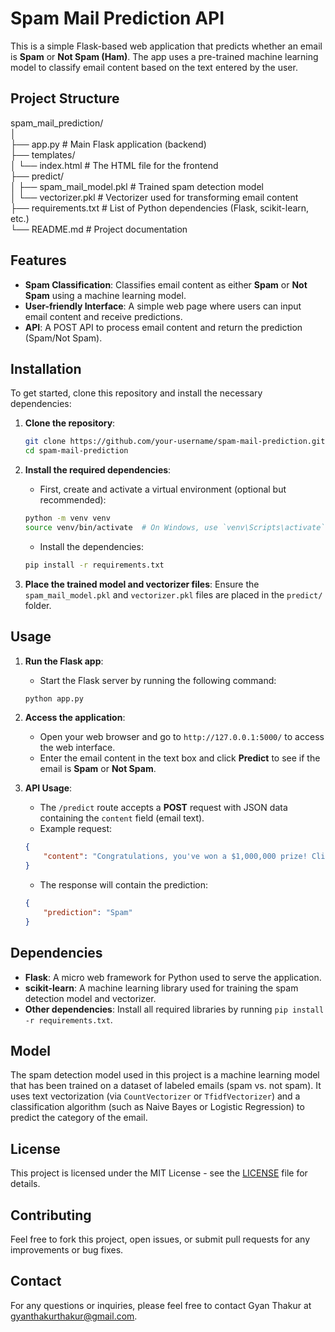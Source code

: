 # Spam Mail Prediction API

This is a simple Flask-based web application that predicts whether an email is **Spam** or **Not Spam (Ham)**. The app uses a pre-trained machine learning model to classify email content based on the text entered by the user.

## Project Structure

spam_mail_prediction/                                                      
│                                                                                  
├── app.py # Main Flask application (backend)                                                         
├── templates/                                                                       
│ └── index.html # The HTML file for the frontend                                          
├── predict/                                                                                       
│ ├── spam_mail_model.pkl # Trained spam detection model                                                
│ └── vectorizer.pkl # Vectorizer used for transforming email content                                                       
├── requirements.txt # List of Python dependencies (Flask, scikit-learn, etc.)                                                             
└── README.md # Project documentation                                                                                     

## Features

- **Spam Classification**: Classifies email content as either **Spam** or **Not Spam** using a machine learning model.
- **User-friendly Interface**: A simple web page where users can input email content and receive predictions.
- **API**: A POST API to process email content and return the prediction (Spam/Not Spam).

## Installation

To get started, clone this repository and install the necessary dependencies:

1. **Clone the repository**:
    ```bash
    git clone https://github.com/your-username/spam-mail-prediction.git
    cd spam-mail-prediction
    ```

2. **Install the required dependencies**:
    - First, create and activate a virtual environment (optional but recommended):
    ```bash
    python -m venv venv
    source venv/bin/activate  # On Windows, use `venv\Scripts\activate`
    ```
    - Install the dependencies:
    ```bash
    pip install -r requirements.txt
    ```

3. **Place the trained model and vectorizer files**:
    Ensure the `spam_mail_model.pkl` and `vectorizer.pkl` files are placed in the `predict/` folder.

## Usage

1. **Run the Flask app**:
    - Start the Flask server by running the following command:
    ```bash
    python app.py
    ```

2. **Access the application**:
    - Open your web browser and go to `http://127.0.0.1:5000/` to access the web interface.
    - Enter the email content in the text box and click **Predict** to see if the email is **Spam** or **Not Spam**.

3. **API Usage**:
    - The `/predict` route accepts a **POST** request with JSON data containing the `content` field (email text).
    - Example request:
    ```json
    {
        "content": "Congratulations, you've won a $1,000,000 prize! Click here to claim it."
    }
    ```
    - The response will contain the prediction:
    ```json
    {
        "prediction": "Spam"
    }
    ```

## Dependencies

- **Flask**: A micro web framework for Python used to serve the application.
- **scikit-learn**: A machine learning library used for training the spam detection model and vectorizer.
- **Other dependencies**: Install all required libraries by running `pip install -r requirements.txt`.

## Model

The spam detection model used in this project is a machine learning model that has been trained on a dataset of labeled emails (spam vs. not spam). It uses text vectorization (via `CountVectorizer` or `TfidfVectorizer`) and a classification algorithm (such as Naive Bayes or Logistic Regression) to predict the category of the email.

## License

This project is licensed under the MIT License - see the [LICENSE](LICENSE) file for details.

## Contributing

Feel free to fork this project, open issues, or submit pull requests for any improvements or bug fixes.

## Contact

For any questions or inquiries, please feel free to contact Gyan Thakur at gyanthakurthakur@gmail.com.

